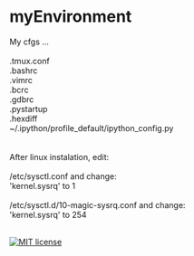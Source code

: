 # myEnvironment
My cfgs ...<br><br>
.tmux.conf<br>
.bashrc<br>
.vimrc<br>
.bcrc<br>
.gdbrc<br>
.pystartup<br>
.hexdiff<br>
~/.ipython/profile_default/ipython_config.py<br>
<br>
<br>
After linux instalation, edit:<br>
<br>
/etc/sysctl.conf and change:<br>
'kernel.sysrq' to 1<br><br>
/etc/sysctl.d/10-magic-sysrq.conf and change:<br>
'kernel.sysrq' to 254<br>
<br>
<!-- [![Generic badge](https://img.shields.io/badge/<SUBJECT>-<STATUS>-<COLOR>.svg)](https://shields.io/) -->
[![MIT license](https://img.shields.io/badge/License-MIT-blue.svg)](https://lbesson.mit-license.org/)
